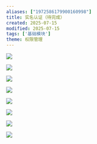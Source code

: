 ```yaml
---
aliases: ["1972586179900160998"]
title: 实名认证（待完成）
created: 2025-07-15
modified: 2025-07-15
tags: ['基础模块']
theme: 权限管理
---
```


![](https://myhelpdoc.oss-cn-heyuan.aliyuncs.com/mdimages/eaf48611c3017509ec6a7d6ce0414b1a.jpg)

![](https://myhelpdoc.oss-cn-heyuan.aliyuncs.com/mdimages/73fdafe7c50d8264fa6e2712159f35c4.jpg)

![](https://myhelpdoc.oss-cn-heyuan.aliyuncs.com/mdimages/9fa09b0ef2d42576957749d6ffb1fc8d.jpg)

![](https://myhelpdoc.oss-cn-heyuan.aliyuncs.com/mdimages/7fecb930be249aada49e461676924f64.jpg)

![](https://myhelpdoc.oss-cn-heyuan.aliyuncs.com/mdimages/cca19b8555f7ffa38dfb101824941d2b.jpg)

![](https://myhelpdoc.oss-cn-heyuan.aliyuncs.com/mdimages/48e98c6e99fb0b6caf86706c2985c496.jpg)

![](https://myhelpdoc.oss-cn-heyuan.aliyuncs.com/mdimages/ce2aacd60a8494474620d189ef451ba0.jpg)

![](https://myhelpdoc.oss-cn-heyuan.aliyuncs.com/mdimages/ad26a0b45a29178add72f5cc4d0d67c7.jpg)

